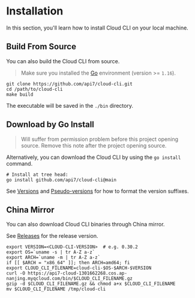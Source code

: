 <!--
# Copyright 2023 API7.ai, Inc
#
# Licensed under the Apache License, Version 2.0 (the "License");
# you may not use this file except in compliance with the License.
# You may obtain a copy of the License at
#
#     http://www.apache.org/licenses/LICENSE-2.0
#
# Unless required by applicable law or agreed to in writing, software
# distributed under the License is distributed on an "AS IS" BASIS,
# WITHOUT WARRANTIES OR CONDITIONS OF ANY KIND, either express or implied.
# See the License for the specific language governing permissions and
# limitations under the License.
-->

Installation
============

In this section, you'll learn how to install Cloud CLI on your local machine.

Build From Source
-----------------

You can also build the Cloud CLI from source.

> Make sure you installed the [Go](https://go.dev/) environment (version >= `1.16`).

```shell
git clone https://github.com/api7/cloud-cli.git
cd /path/to/cloud-cli
make build
```

The executable will be saved in the `./bin` directory.

Download by Go Install
----------------------

> Will suffer from permission problem before this project opening source.
> Remove this note after the project opening source.

Alternatively, you can download the Cloud CLI by using the `go install` command.

```shell
# Install at tree head:
go install github.com/api7/cloud-cli@main
```

See [Versions](https://go.dev/ref/mod#versions) and
[Pseudo-versions](https://go.dev/ref/mod#pseudo-versions) for how to format the
version suffixes.

China Mirror
-------------

You can also download Cloud CLI binaries through China mirror.

See [Releases](https://github.com/api7/cloud-cli/releases) for the release version.

```shell
export VERSION=<CLOUD-CLI-VERSION>  # e.g. 0.30.2
export OS=`uname -s | tr A-Z a-z`
export ARCH=`uname -m | tr A-Z a-z`
if [[ $ARCH = "x86_64" ]]; then ARCH=amd64; fi
export CLOUD_CLI_FILENAME=cloud-cli-$OS-$ARCH-$VERSION
curl -O https://api7-cloud-1301662268.cos.ap-nanjing.myqcloud.com/bin/$CLOUD_CLI_FILENAME.gz
gzip -d $CLOUD_CLI_FILENAME.gz && chmod a+x $CLOUD_CLI_FILENAME
mv $CLOUD_CLI_FILENAME /tmp/cloud-cli
```
